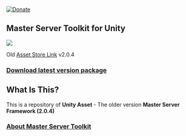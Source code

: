 [![Donate](https://img.shields.io/badge/Donate-PayPal-green.svg)](https://www.paypal.com/cgi-bin/webscr?cmd=_s-xclick&hosted_button_id=37V2ZB4T8BD42)

## Master Server Toolkit for Unity

![](https://master-toolkit.com/media/th4iz2gx/msf_logo.jpg)

Old [Asset Store Link](https://assetstore.unity.com/packages/tools/network/master-server-framework-71391) v2.0.4

### [Download latest version package](https://aevien.itch.io/master-server-framework)

## What Is This?

This is a repository of **Unity Asset** - The older version **Master Server Framework (2.0.4)**

### [About Master Server Toolkit](https://master-toolkit.com)
